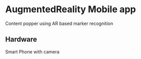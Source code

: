 # AugmentedReality Mobile app

Content popper using AR based marker recognition
 
 ## **Hardware**
 
Smart Phone with camera
